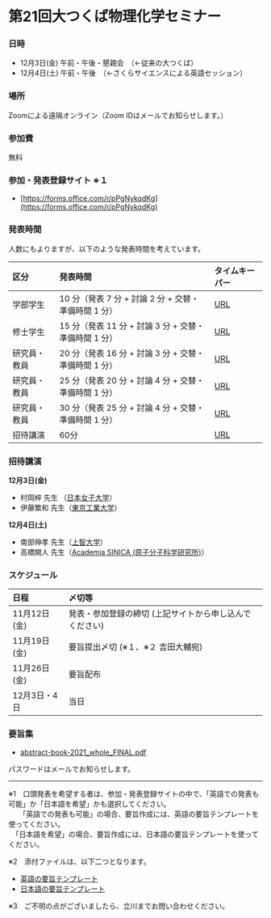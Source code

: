# 第21回大つくば物理化学セミナー

### 日時

- 12月3日(金) 午前・午後・懇親会　（←従来の大つくば）
- 12月4日(土) 午前・午後　（←さくらサイエンスによる英語セッション）
   
### 場所

Zoomによる遠隔オンライン（Zoom IDはメールでお知らせします。）

### 参加費

無料

### 参加・発表登録サイト ※１

- [https://forms.office.com/r/pPgNykqdKg](https://forms.office.com/r/pPgNykqdKg)

### 発表時間

人数にもよりますが、以下のような発表時間を考えています。

|区分|発表時間|タイムキーパー|
|:---|:---|:---|
|学部学生|10 分（発表 7 分 + 討論 2 分 + 交替・準備時間 1 分）|[URL](http://maruta.github.io/timekeeper/#t1=07:00&t2=09:00&t3=10:00&m=%E7%99%BA%E8%A1%A8%207%20%E5%88%86%20%2B%20%E8%A8%8E%E8%AB%96%202%20%E5%88%86%20%2B%20%E4%BA%A4%E6%9B%BF%201%20%E5%88%86)|
|修士学生|15 分（発表 11 分 + 討論 3 分 + 交替・準備時間 1 分）|[URL](http://maruta.github.io/timekeeper/#t1=11:00&t2=14:00&t3=15:00&m=%E7%99%BA%E8%A1%A8%2011%20%E5%88%86%20%2B%20%E8%A8%8E%E8%AB%96%203%20%E5%88%86%20%2B%20%E4%BA%A4%E6%9B%BF%201%20%E5%88%86)|
|研究員・教員|20 分（発表 16 分 + 討論 3 分 + 交替・準備時間 1 分）|[URL](http://maruta.github.io/timekeeper/#t1=16:00&t2=19:00&t3=20:00&m=%E7%99%BA%E8%A1%A8%2016%20%E5%88%86%20%2B%20%E8%A8%8E%E8%AB%96%203%20%E5%88%86%20%2B%20%E4%BA%A4%E6%9B%BF%201%20%E5%88%86)|
|研究員・教員|25 分（発表 20 分 + 討論 4 分 + 交替・準備時間 1 分）|[URL](http://maruta.github.io/timekeeper/#t1=20:00&t2=24:00&t3=25:00&m=%E7%99%BA%E8%A1%A8%2020%20%E5%88%86%20%2B%20%E8%A8%8E%E8%AB%96%204%20%E5%88%86%20%2B%20%E4%BA%A4%E6%9B%BF%201%20%E5%88%86)|
|研究員・教員|30 分（発表 25 分 + 討論 4 分 + 交替・準備時間 1 分）|[URL](http://maruta.github.io/timekeeper/#t1=25:00&t2=29:00&t3=30:00&m=%E7%99%BA%E8%A1%A8%2020%20%E5%88%86%20%2B%20%E8%A8%8E%E8%AB%96%204%20%E5%88%86%20%2B%20%E4%BA%A4%E6%9B%BF%201%20%E5%88%86)|
|招待講演|60分|[URL](http://maruta.github.io/timekeeper/#t1=40:00&t2=50:00&t3=60:00&m=1.%2040min%2C%202.%2050min%2C%203.%2060min)|

### 招待講演

__12月3日(金)__
- 村岡梓 先生 （[日本女子大学](http://mcm-www.jwu.ac.jp/~muraoka/)）
- 伊藤繁和 先生（[東京工業大学](http://www.sito-cap.mac.titech.ac.jp/)）

__12月4日(土)__
- 南部伸孝 先生（[上智大学](http://pweb.cc.sophia.ac.jp/nanbu_lab)）
- 高橋開人 先生（[Academia SINICA (原子分子科学研究所)](https://labs.iams.sinica.edu.tw/project/kaito)）

### スケジュール

|日程|〆切等|
|:---|:---|
|11月12日(金)|発表・参加登録の締切 (上記サイトから申し込んでください)|
|11月19日(金)|要旨提出〆切 (※１、※２ 吉田大輔宛)|
|11月26日(金)|要旨配布|
|12月3日・4日|当日|

### 要旨集

- [abstract-book-2021_whole_FINAL.pdf](https://github.com/ycuqpc/daitsukuba2021/files/7632472/abstract-book-2021_whole_FINAL.pdf)

パスワードはメールでお知らせします。

---

※1　口頭発表を希望する者は、参加・発表登録サイトの中で、「英語での発表も可能」か「日本語を希望」かも選択してください。<br>
　　「英語での発表も可能」の場合、要旨作成には、英語の要旨テンプレートを使ってください。<br>
  　「日本語を希望」の場合、要旨作成には、日本語の要旨テンプレートを使ってください。
   
※2　添付ファイルは、以下二つとなります。
- [英語の要旨テンプレート](https://github.com/ycuqpc/daitsukuba2021/files/7520386/abstract_template_2021en.docx)
- [日本語の要旨テンプレート](https://github.com/ycuqpc/daitsukuba2021/files/7520387/abstract_template_2021jp.docx)

 
※3　ご不明の点がございましたら、立川までお問い合わせください。
